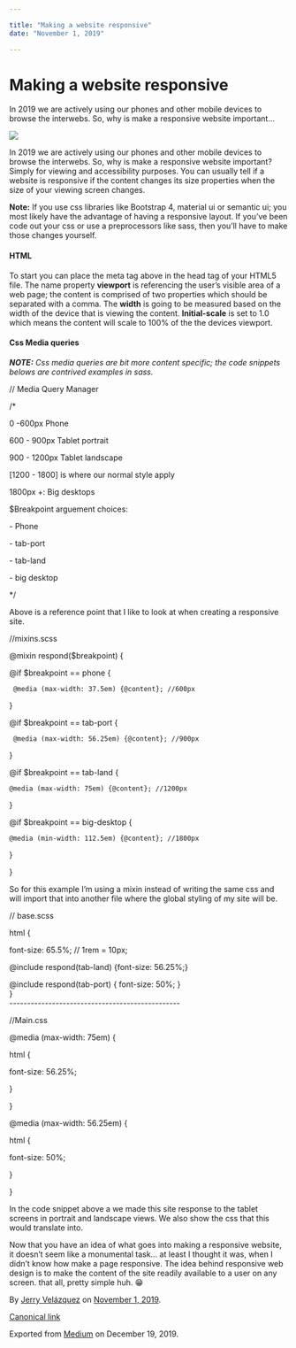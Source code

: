 ```yaml
---

title: "Making a website responsive"
date: "November 1, 2019"

---
```

# Making a website responsive

In 2019 we are actively using our phones and other mobile devices to browse the interwebs. So, why is make a responsive website important…

![](https://cdn-images-1.medium.com/max/800/0*GlMtcKj5TOHv5p8i.png)

In 2019 we are actively using our phones and other mobile devices to browse the interwebs. So, why is make a responsive website important? Simply for viewing and accessibility purposes. You can usually tell if a website is responsive if the content changes its size properties when the size of your viewing screen changes.

**Note:** If you use css libraries like Bootstrap 4, material ui or semantic ui; you most likely have the advantage of having a responsive layout. If you’ve been code out your css or use a preprocessors like sass, then you’ll have to make those changes yourself.

#### HTML

<meta name="viewport" content="width=device-width, initial-scale=1.0">

To start you can place the meta tag above in the head tag of your HTML5 file. The name property **viewport** is referencing the user’s visible area of a web page; the content is comprised of two properties which should be separated with a comma. The **width** is going to be measured based on the width of the device that is viewing the content. **Initial-scale** is set to 1.0 which means the content will scale to 100% of the the devices viewport.

#### Css Media queries

**_NOTE:_** _Css media queries are bit more content specific; the code snippets belows are contrived examples in sass._

// Media Query Manager

/\*

0 -600px Phone

600 - 900px Tablet portrait

900 - 1200px Tablet landscape

\[1200 - 1800\] is where our normal style apply

1800px +: Big desktops

$Breakpoint arguement choices:

\- Phone

\- tab-port

\- tab-land

\- big desktop

\*/

Above is a reference point that I like to look at when creating a responsive site.

//mixins.scss

@mixin respond($breakpoint) {

  @if $breakpoint == phone {

     @media (max-width: 37.5em) {@content}; //600px

  }

  @if $breakpoint == tab-port {

     @media (max-width: 56.25em) {@content}; //900px

  }

  @if $breakpoint == tab-land {

    @media (max-width: 75em) {@content}; //1200px

  }

  @if $breakpoint == big-desktop {

    @media (min-width: 112.5em) {@content}; //1800px

  }

}

So for this example I’m using a mixin instead of writing the same css and will import that into another file where the global styling of my site will be.

// base.scss

html {

 font-size: 65.5%; // 1rem = 10px;

 @include respond(tab-land) {font-size: 56.25%;}

 @include respond(tab-port) { font-size: 50%; }  
}  
\------------------------------------------------

//Main.css

@media (max-width: 75em) {

  html {

   font-size: 56.25%;

  }

}

@media (max-width: 56.25em) {

  html {

   font-size: 50%;

  }

}

In the code snippet above a we made this site response to the tablet screens in portrait and landscape views. We also show the css that this would translate into.

Now that you have an idea of what goes into making a responsive website, it doesn’t seem like a monumental task… at least I thought it was, when I didn’t know how make a page responsive. The idea behind responsive web design is to make the content of the site readily available to a user on any screen. that all, pretty simple huh. 😁

By [Jerry Velázquez](https://medium.com/@jvr572) on [November 1, 2019](https://medium.com/p/b59356174f4f).

[Canonical link](https://medium.com/@jvr572/making-a-website-responsive-b59356174f4f)

Exported from [Medium](https://medium.com) on December 19, 2019.